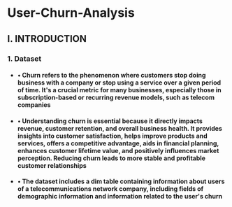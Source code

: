 # User-Churn-Analysis
## I. INTRODUCTION 
### 1. Dataset
- #### • Churn refers to the phenomenon where customers stop doing business with a company or stop using a service over a given period of time. It's a crucial metric for many businesses, especially those in subscription-based or recurring revenue models, such as telecom companies
- #### • Understanding churn is essential because it directly impacts revenue, customer retention, and overall business health. It provides insights into customer satisfaction, helps improve products and services, offers a competitive advantage, aids in financial planning, enhances customer lifetime value, and positively influences market perception. Reducing churn leads to more stable and profitable customer relationships
- #### • The dataset includes a dim table containing information about users of a telecommunications network company, including fields of demographic information and information related to the user's churn
